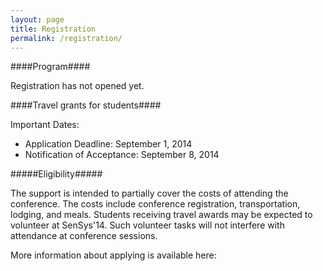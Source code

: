 ```yaml
---
layout: page
title: Registration
permalink: /registration/
---
```


####Program####

Registration has not opened yet.

####Travel grants for students####

Important Dates:

+ Application Deadline: September 1, 2014
+ Notification of Acceptance: September 8, 2014

#####Eligibility#####

The support is intended to partially cover the costs of attending the conference. The costs include conference registration, transportation, lodging, and meals. Students receiving travel awards may be expected to volunteer at SenSys'14. Such volunteer tasks will not interfere with attendance at conference sessions.

More information about applying is available here: